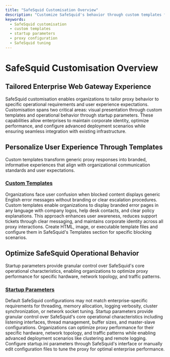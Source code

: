 ```yaml
---
title: "SafeSquid Customisation Overview"
description: "Customize SafeSquid's behavior through custom templates for error pages and branding, and startup parameters for performance tuning and operational configuration."
keywords:
  - SafeSquid customisation
  - custom templates
  - startup parameters
  - proxy configuration
  - SafeSquid tuning
---
```


# SafeSquid Customisation Overview

## Tailored Enterprise Web Gateway Experience

SafeSquid customisation enables organizations to tailor proxy behavior to specific operational requirements and user experience expectations. Customisation spans two critical areas: visual presentation through custom templates and operational behavior through startup parameters. These capabilities allow enterprises to maintain corporate identity, optimize performance, and configure advanced deployment scenarios while ensuring seamless integration with existing infrastructure.

## Personalize User Experience Through Templates

Custom templates transform generic proxy responses into branded, informative experiences that align with organizational communication standards and user expectations.

### [Custom Templates](01-Custom%20Templates.md)
Organizations face user confusion when blocked content displays generic English error messages without branding or clear escalation procedures. Custom templates enable organizations to display branded error pages in any language with company logos, help desk contacts, and clear policy explanations. This approach enhances user awareness, reduces support tickets through clear messaging, and maintains corporate identity across all proxy interactions. Create HTML, image, or executable template files and configure them in SafeSquid's Templates section for specific blocking scenarios.

## Optimize SafeSquid Operational Behavior

Startup parameters provide granular control over SafeSquid's core operational characteristics, enabling organizations to optimize proxy performance for specific hardware, network topology, and traffic patterns.

### [Startup Parameters](02-Startup%20Parameters.md)
Default SafeSquid configurations may not match enterprise-specific requirements for threading, memory allocation, logging verbosity, cluster synchronization, or network socket tuning. Startup parameters provide granular control over SafeSquid's core operational characteristics including listening interfaces, thread management, buffer sizes, and master-slave configurations. Organizations can optimize proxy performance for their specific hardware, network topology, and traffic patterns while enabling advanced deployment scenarios like clustering and remote logging. Configure startup.ini parameters through SafeSquid's interface or manually edit configuration files to tune the proxy for optimal enterprise performance.